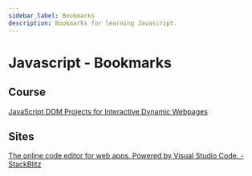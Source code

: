 ```yaml
---
sidebar_label: Bookmarks
description: Bookmarks for learning Javascript.
---
```


# Javascript - Bookmarks

## Course

[JavaScript DOM Projects for Interactive Dynamic Webpages](https://learning.oreilly.com/videos/javascript-dom-projects/9781803230245/)

## Sites

[The online code editor for web apps. Powered by Visual Studio Code. - StackBlitz](https://stackblitz.com/)